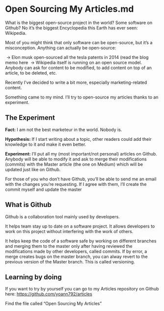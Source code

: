 # Open Sourcing My Articles.md

What is the biggest open-source project in the world? Some software on Github? No it’s the biggest Encyclopedia this Earth has ever seen: Wikipedia.

Most of you might think that only software can be open-source, but it’s a misconception. Anything can actually be open-source:

 → Elon musk open-sourced all the tesla patents in 2014 (read the blog memo here
 → Wikipedia itself is running on an open source model. Anybody can ask for content to be modified, to add content on top of      an article, to be deleted, etc.
 
Recently I’ve decided to write a bit more, especially marketing-related content. 

Something came to my mind. I’ll try to open-source my articles thanks to an experiment.

## The Experiment

**Fact:** I am not the best marketeur in the world. Nobody is. 

**Hypothesis:** If I start writing about a topic, other readers could add their knowledge to it and make it even better.

**Experiment:** I’ll put all my (most important/not personal) articles on Github. Anybody will be able to modify it and ask to merge their modifications (commits) with the Master article (the one on Medium) which will be updated just like on Github.

For those of you who don’t have Github, you’ll be able to send me an email with the changes you’re requesting. If I agree with them, I’ll create the commit myself and update the master

## What is Github

Github is a collaboration tool mainly used by developers.

It helps team stay up to date on a software project. It allows developers to work on this project without interfering with the work of others.

It helps keep the code of a software safe by working on different branches and merging them to the master only after having reviewed the modifications made by other developers, called commits. If by error, a merge creates bugs on the master branch, you can alway revert to the previous version of the Master branch. This is called versioning.

## Learning by doing

If you want to try by yourself you can go to my Articles repository on Github here: https://github.com/yoann792/articles

Find the file called “Open Sourcing My Articles”
